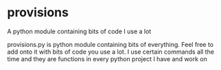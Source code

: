 # provisions
A python module containing bits of code I use a lot

provisions.py is python module containing bits of everything.  Feel free to add onto it with bits of code you use a lot.  I use certain commands all the time and they are functions in every python project I have and work on
